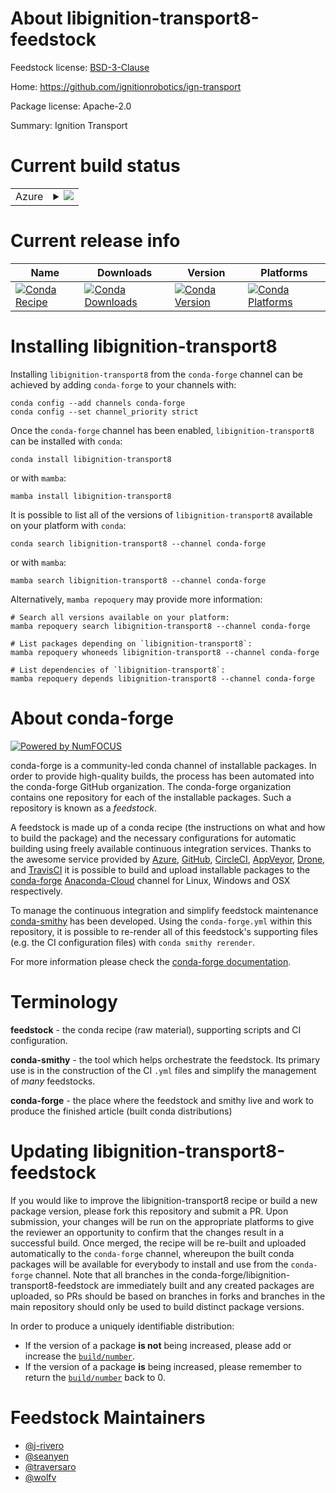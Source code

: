 About libignition-transport8-feedstock
======================================

Feedstock license: [BSD-3-Clause](https://github.com/conda-forge/libignition-transport4-feedstock/blob/main/LICENSE.txt)

Home: https://github.com/ignitionrobotics/ign-transport

Package license: Apache-2.0

Summary: Ignition Transport

Current build status
====================


<table>
    
  <tr>
    <td>Azure</td>
    <td>
      <details>
        <summary>
          <a href="https://dev.azure.com/conda-forge/feedstock-builds/_build/latest?definitionId=8233&branchName=main">
            <img src="https://dev.azure.com/conda-forge/feedstock-builds/_apis/build/status/libignition-transport4-feedstock?branchName=main">
          </a>
        </summary>
        <table>
          <thead><tr><th>Variant</th><th>Status</th></tr></thead>
          <tbody><tr>
              <td>linux_64</td>
              <td>
                <a href="https://dev.azure.com/conda-forge/feedstock-builds/_build/latest?definitionId=8233&branchName=main">
                  <img src="https://dev.azure.com/conda-forge/feedstock-builds/_apis/build/status/libignition-transport4-feedstock?branchName=main&jobName=linux&configuration=linux%20linux_64_" alt="variant">
                </a>
              </td>
            </tr><tr>
              <td>linux_aarch64</td>
              <td>
                <a href="https://dev.azure.com/conda-forge/feedstock-builds/_build/latest?definitionId=8233&branchName=main">
                  <img src="https://dev.azure.com/conda-forge/feedstock-builds/_apis/build/status/libignition-transport4-feedstock?branchName=main&jobName=linux&configuration=linux%20linux_aarch64_" alt="variant">
                </a>
              </td>
            </tr><tr>
              <td>linux_ppc64le</td>
              <td>
                <a href="https://dev.azure.com/conda-forge/feedstock-builds/_build/latest?definitionId=8233&branchName=main">
                  <img src="https://dev.azure.com/conda-forge/feedstock-builds/_apis/build/status/libignition-transport4-feedstock?branchName=main&jobName=linux&configuration=linux%20linux_ppc64le_" alt="variant">
                </a>
              </td>
            </tr><tr>
              <td>osx_64</td>
              <td>
                <a href="https://dev.azure.com/conda-forge/feedstock-builds/_build/latest?definitionId=8233&branchName=main">
                  <img src="https://dev.azure.com/conda-forge/feedstock-builds/_apis/build/status/libignition-transport4-feedstock?branchName=main&jobName=osx&configuration=osx%20osx_64_" alt="variant">
                </a>
              </td>
            </tr><tr>
              <td>osx_arm64</td>
              <td>
                <a href="https://dev.azure.com/conda-forge/feedstock-builds/_build/latest?definitionId=8233&branchName=main">
                  <img src="https://dev.azure.com/conda-forge/feedstock-builds/_apis/build/status/libignition-transport4-feedstock?branchName=main&jobName=osx&configuration=osx%20osx_arm64_" alt="variant">
                </a>
              </td>
            </tr><tr>
              <td>win_64</td>
              <td>
                <a href="https://dev.azure.com/conda-forge/feedstock-builds/_build/latest?definitionId=8233&branchName=main">
                  <img src="https://dev.azure.com/conda-forge/feedstock-builds/_apis/build/status/libignition-transport4-feedstock?branchName=main&jobName=win&configuration=win%20win_64_" alt="variant">
                </a>
              </td>
            </tr>
          </tbody>
        </table>
      </details>
    </td>
  </tr>
</table>

Current release info
====================

| Name | Downloads | Version | Platforms |
| --- | --- | --- | --- |
| [![Conda Recipe](https://img.shields.io/badge/recipe-libignition--transport8-green.svg)](https://anaconda.org/conda-forge/libignition-transport8) | [![Conda Downloads](https://img.shields.io/conda/dn/conda-forge/libignition-transport8.svg)](https://anaconda.org/conda-forge/libignition-transport8) | [![Conda Version](https://img.shields.io/conda/vn/conda-forge/libignition-transport8.svg)](https://anaconda.org/conda-forge/libignition-transport8) | [![Conda Platforms](https://img.shields.io/conda/pn/conda-forge/libignition-transport8.svg)](https://anaconda.org/conda-forge/libignition-transport8) |

Installing libignition-transport8
=================================

Installing `libignition-transport8` from the `conda-forge` channel can be achieved by adding `conda-forge` to your channels with:

```
conda config --add channels conda-forge
conda config --set channel_priority strict
```

Once the `conda-forge` channel has been enabled, `libignition-transport8` can be installed with `conda`:

```
conda install libignition-transport8
```

or with `mamba`:

```
mamba install libignition-transport8
```

It is possible to list all of the versions of `libignition-transport8` available on your platform with `conda`:

```
conda search libignition-transport8 --channel conda-forge
```

or with `mamba`:

```
mamba search libignition-transport8 --channel conda-forge
```

Alternatively, `mamba repoquery` may provide more information:

```
# Search all versions available on your platform:
mamba repoquery search libignition-transport8 --channel conda-forge

# List packages depending on `libignition-transport8`:
mamba repoquery whoneeds libignition-transport8 --channel conda-forge

# List dependencies of `libignition-transport8`:
mamba repoquery depends libignition-transport8 --channel conda-forge
```


About conda-forge
=================

[![Powered by
NumFOCUS](https://img.shields.io/badge/powered%20by-NumFOCUS-orange.svg?style=flat&colorA=E1523D&colorB=007D8A)](https://numfocus.org)

conda-forge is a community-led conda channel of installable packages.
In order to provide high-quality builds, the process has been automated into the
conda-forge GitHub organization. The conda-forge organization contains one repository
for each of the installable packages. Such a repository is known as a *feedstock*.

A feedstock is made up of a conda recipe (the instructions on what and how to build
the package) and the necessary configurations for automatic building using freely
available continuous integration services. Thanks to the awesome service provided by
[Azure](https://azure.microsoft.com/en-us/services/devops/), [GitHub](https://github.com/),
[CircleCI](https://circleci.com/), [AppVeyor](https://www.appveyor.com/),
[Drone](https://cloud.drone.io/welcome), and [TravisCI](https://travis-ci.com/)
it is possible to build and upload installable packages to the
[conda-forge](https://anaconda.org/conda-forge) [Anaconda-Cloud](https://anaconda.org/)
channel for Linux, Windows and OSX respectively.

To manage the continuous integration and simplify feedstock maintenance
[conda-smithy](https://github.com/conda-forge/conda-smithy) has been developed.
Using the ``conda-forge.yml`` within this repository, it is possible to re-render all of
this feedstock's supporting files (e.g. the CI configuration files) with ``conda smithy rerender``.

For more information please check the [conda-forge documentation](https://conda-forge.org/docs/).

Terminology
===========

**feedstock** - the conda recipe (raw material), supporting scripts and CI configuration.

**conda-smithy** - the tool which helps orchestrate the feedstock.
                   Its primary use is in the construction of the CI ``.yml`` files
                   and simplify the management of *many* feedstocks.

**conda-forge** - the place where the feedstock and smithy live and work to
                  produce the finished article (built conda distributions)


Updating libignition-transport8-feedstock
=========================================

If you would like to improve the libignition-transport8 recipe or build a new
package version, please fork this repository and submit a PR. Upon submission,
your changes will be run on the appropriate platforms to give the reviewer an
opportunity to confirm that the changes result in a successful build. Once
merged, the recipe will be re-built and uploaded automatically to the
`conda-forge` channel, whereupon the built conda packages will be available for
everybody to install and use from the `conda-forge` channel.
Note that all branches in the conda-forge/libignition-transport8-feedstock are
immediately built and any created packages are uploaded, so PRs should be based
on branches in forks and branches in the main repository should only be used to
build distinct package versions.

In order to produce a uniquely identifiable distribution:
 * If the version of a package **is not** being increased, please add or increase
   the [``build/number``](https://docs.conda.io/projects/conda-build/en/latest/resources/define-metadata.html#build-number-and-string).
 * If the version of a package **is** being increased, please remember to return
   the [``build/number``](https://docs.conda.io/projects/conda-build/en/latest/resources/define-metadata.html#build-number-and-string)
   back to 0.

Feedstock Maintainers
=====================

* [@j-rivero](https://github.com/j-rivero/)
* [@seanyen](https://github.com/seanyen/)
* [@traversaro](https://github.com/traversaro/)
* [@wolfv](https://github.com/wolfv/)

